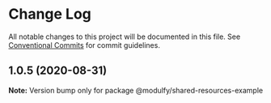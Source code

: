 # Change Log

All notable changes to this project will be documented in this file.
See [Conventional Commits](https://conventionalcommits.org) for commit guidelines.

## 1.0.5 (2020-08-31)

**Note:** Version bump only for package @modulfy/shared-resources-example
